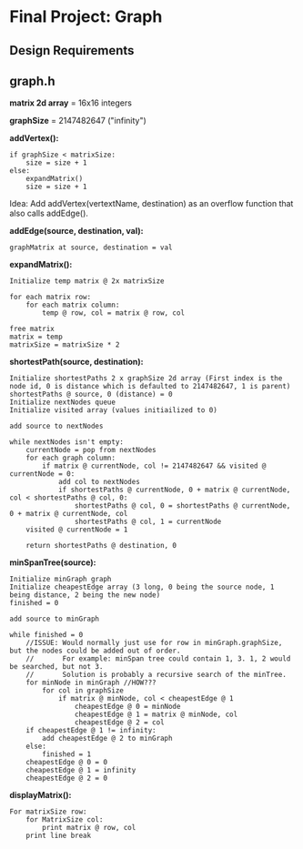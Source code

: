 # Final Project: Graph

## Design Requirements

## graph.h

**matrix 2d array** = 16x16 integers

**graphSize** = 2147482647 ("infinity")

**addVertex():**

    if graphSize < matrixSize:
        size = size + 1
    else:
        expandMatrix()
        size = size + 1

Idea: Add addVertex(vertextName, destination) as an overflow function that also calls addEdge().

**addEdge(source, destination, val):**

    graphMatrix at source, destination = val

**expandMatrix():**

    Initialize temp matrix @ 2x matrixSize

    for each matrix row:
        for each matrix column:
            temp @ row, col = matrix @ row, col

    free matrix
    matrix = temp
    matrixSize = matrixSize * 2


**shortestPath(source, destination):**

    Initialize shortestPaths 2 x graphSize 2d array (First index is the node id, 0 is distance which is defaulted to 2147482647, 1 is parent)
    shortestPaths @ source, 0 (distance) = 0
    Initialize nextNodes queue
    Initialize visited array (values initiailized to 0)

    add source to nextNodes

    while nextNodes isn't empty:
        currentNode = pop from nextNodes
        for each graph column:
            if matrix @ currentNode, col != 2147482647 && visited @ currentNode = 0:
                add col to nextNodes
                if shortestPaths @ currentNode, 0 + matrix @ currentNode, col < shortestPaths @ col, 0:
                    shortestPaths @ col, 0 = shortestPaths @ currentNode, 0 + matrix @ currentNode, col
                    shortestPaths @ col, 1 = currentNode
        visited @ currentNode = 1

        return shortestPaths @ destination, 0

**minSpanTree(source):**

    Initialize minGraph graph
    Initialize cheapestEdge array (3 long, 0 being the source node, 1 being distance, 2 being the new node)
    finished = 0

    add source to minGraph

    while finished = 0
        //ISSUE: Would normally just use for row in minGraph.graphSize, but the nodes could be added out of order.
        //       For example: minSpan tree could contain 1, 3. 1, 2 would be searched, but not 3.
        //       Solution is probably a recursive search of the minTree.
        for minNode in minGraph //HOW???
            for col in graphSize
                if matrix @ minNode, col < cheapestEdge @ 1
                    cheapestEdge @ 0 = minNode
                    cheapestEdge @ 1 = matrix @ minNode, col
                    cheapestEdge @ 2 = col
        if cheapestEdge @ 1 != infinity:
            add cheapestEdge @ 2 to minGraph
        else:
            finished = 1
        cheapestEdge @ 0 = 0
        cheapestEdge @ 1 = infinity
        cheapestEdge @ 2 = 0

**displayMatrix():**

    For matrixSize row:
        for MatrixSize col:
            print matrix @ row, col
        print line break